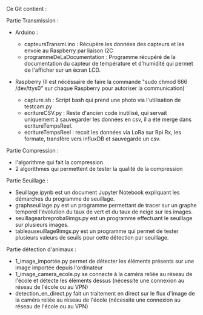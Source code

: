 Ce Git contient :

Partie Transmission :
  - Arduino :
    - capteursTransmi.ino : Récupère les données des capteurs et les envoie au Raspberry par liaison I2C
    - programmeDeLaDocumentation : Programme récupéré de la documentation du capteur de température et d'humidité qui permet de l'afficher sur un écran LCD.

  - Raspberry (Il est nécéssaire de faire la commande "sudo chmod 666 /dev/ttys0" sur chaque Raspberry pour autoriser la communication)
    - capture.sh : Script bash qui prend une photo via l'utilisation de testcam.py
    - ecritureCSV.py : Reste d'ancien code inutilisé, qui servait uniquement à sauvegarder les données en csv, il a été merge dans ecritureTempsReel.
    - ecritureTempsReel : recoit les données via LoRa sur Rpi Rx, les formate, transfère vers influxDB et sauvegarde un csv. 

Partie Compression :
- l'algorithme qui fait la compression
- 2 algorithmes qui permettent de tester la qualité de la compression

Partie Seuillage :
- Seuillage.ipynb est un document Jupyter Notebook expliquant les démarches du programme de seuillage.
- graphseuillage.py est un programme permettant de tracer sur un graphe temporel l'évolution du taux de vert et du taux de neige sur les images.
- seuillagearbreproba9imgs.py est un programme effectuant le seuillage sur plusieurs images.
- tableauseuillage9imgs.py est un programme qui permet de tester plusieurs valeurs de seuils pour cette détection par seuillage.

Partie détection d'animaux :
- 1_image_importée.py permet de détecter les éléments présents sur une image importée depuis l'ordinateur
- 1_image_camera_ecole.py se connecte à la caméra reliée au réseau de l'école et détecte les éléments dessus (nécessite une connexion au réseau de l'école ou au VPN)
- detection_en_direct.py fait un traitement en direct sur le flux d'image de la caméra reliée au réseau de l'école (nécessite une connexion au réseau de l'école ou au VPN)
